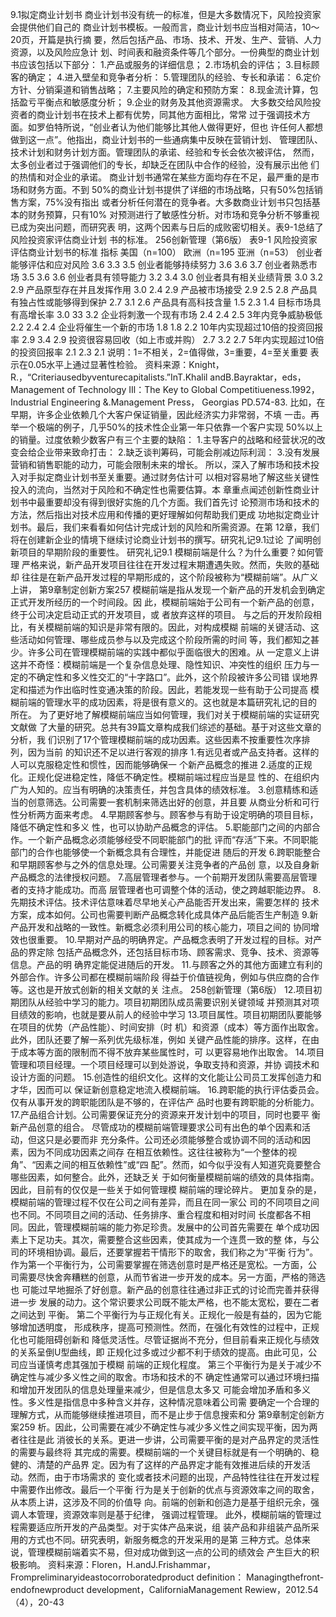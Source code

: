 9.1拟定商业计划书
商业计划书没有统一的标准，但是大多数情况下，风险投资家会提供他们自己的
商业计划书模板。一般而言，商业计划书应当相对简洁，10～20页，开篇是执行摘
要，然后包括产品、市场、技术、开发、生产、营销、人力资源，以及风险应急计
划、时间表和融资条件等几个部分。一份典型的商业计划书应该包括以下部分：
1.产品或服务的详细信息；
2.市场机会的评估；
3.目标顾客的确定；
4.进入壁垒和竞争者分析：
5.管理团队的经验、专长和承诺：
6.定价方针、分销渠道和销售战略；
7.主要风险的确定和预防方案：
8.现金流计算，包括盈亏平衡点和敏感度分析；
9.企业的财务及其他资源需求。
大多数交给风险投资者的商业计划书在技术上都有优势，同其他方面相比，常常
过于强调技术方面。如罗伯特所说，“创业者认为他们能够比其他人做得更好，但也
许任何人都想做到这一点”。他指出，商业计划书的一些通病集中反映在营销计划、
管理团队、技术计划和财务计划方面。管理团队的承诺、经验和专长会依次被评估，
然而，太多创业者过于强调他们的专长，却缺乏在团队中合作的经验，没有展示出他
们的热情和对企业的承诺。
商业计划书通常在某些方面均存在不足，最严重的是市场和财务方面。不到
50%的商业计划书提供了详细的市场战略，只有50%包括销售方案，75%没有指出
或者分析任何潜在的竞争者。大多数商业计划书只包括基本的财务预算，只有10%
对预测进行了敏感性分析。对市场和竞争分析不够重视已成为突出问题，而研究表
明，这两个因素与日后的成败密切相关。表9-1总结了风险投资家评估商业计划
书的标准。
256创新管理（第6版）
表9-1
风险投资家评估商业计划书的标准
指标
美国（n=100）
欧洲（n=195
亚洲（n=53）
创业者能够评估和应对风险
3.6
3.3
3.5
创业者能够持续努力
3.6
3.6
3.7
创业者熟悉市场
3.5
3.6
3.6
创业者具有领导能力
3.2
3.4
3.0
创业者具有相关业绩背景
3.0
3.2
2.9
产品原型存在并且发挥作用
3.0
2.4
2.9
产品被市场接受
2.9
2.5
2.8
产品具有独占性或能够得到保护
2.7
3.1
2.6
产品具有高科技含量
1.5
2.3
1.4
目标市场具有高增长率
3.0
33
3.2
企业将刺激一个现有市场
2.4
2.4
2.5
3年内竞争威胁极低
2.2
2.4
2.4
企业将催生一个新的市场
1.8
1.8
2.2
10年内实现超过10倍的投资回报率
2.9
3.4
2.9
投资很容易回收（如上市或并购）
2.7
3.2
2.7
5年内实现超过10倍的投资回报率
2.1
2.3
2.1
说明：1=不相关，2=值得做，3=重要，4=至关重要
表示在0.05水平上通过显著性检验。
资料来源：Knight，R.，“Criteriausedbyventurecapitalists.”InT.Khalil andB.Bayraktar，eds，Management
of Technology IIl：The Key to Global Competitiueness.1992，Industrial Engineering &.Management Press， Georgias
PD.574-83.
比如，在早期，许多企业依赖几个大客户保证销量，因此经济实力非常弱，不填
一击。再举一个极端的例子，几乎50%的技术性企业第一年只依靠一个客户实现
50%以上的销量。过度依赖少数客户有三个主要的缺陷：
1.主导客户的战略和经营状况的改变会给企业带来致命打击：
2.缺乏谈判筹码，可能会削减边际利润：
3.没有发展营销和销售职能的动力，可能会限制未来的增长。
所以，深入了解市场和技术投入对手拟定商业计划书至关重要。通过财务估计可
以相对容易地了解这些关键性投入的流向，当然对于风险和不确定性也需要估算。本
章重点闻述创新性商业计划书中最重要却没有得到很好实施的几个方面。我们首先讨
论预测市场和技术的方法，然后指出对技术应用和传播的更好理解如何帮助我们更成
功地拟定商业计划书。最后，我们来看看如何估计完成计划的风险和所需资源。在第
12章，我们将在创建新企业的情境下继续讨论商业计划书的撰写。研究礼记9.1过论
了闻明创新项目的早期阶段的重要性。
研究礼记9.1
模糊前端是什么？为什么重要？如何管理
严格来说，新产品开发项目往往在开发过程末期遭遇失败。然而，失败的基础却
往往是在新产品开发过程的早期形成的，这个阶段被称为“模糊前端”。从广义上讲，
第9章制定创新方案257
模糊前端是指从发现一个新产品的开发机会到确定正式开发所经历的一个时间段。因
此，模糊前端始于公司有一个新产品的创意，终于公司决定启动正式的开发项目，或
者放弃这样的项目。
与之后的开发阶段相比，有关模糊前端的知识是非常有限的。因此，对构成模糊
前端的关键活动、这些活动如何管理、哪些成员参与以及完成这个阶段所需的时间
等，我们都知之甚少。许多公司在管理模糊前端的实践中都似乎面临很大的困难。从
一定意义上讲这并不奇怪：模糊前端是一个复杂信息处理、隐性知识、冲突性的组织
压力与一定的不确定性和多义性交汇的“十字路口”。此外，这个阶段被许多公司错
误地界定和描述为作出临时性变通决策的阶段。因此，若能发现一些有助于公司提高
模糊前端的管理水平的成功因素，将是很有意义的。这也就是本篇研究礼记的目的
所在。
为了更好地了解模糊前端应当如何管理，我们对关于模糊前端的实证研究文献做
了大量的研究。总共有39篇文章构成我们综述的基础。基于对这些文章的分析，我
们识别了17个管理模糊前端的成功因素。这些因素不按重要性次序排列，因为当前
的知识还不足以进行客观的排序
1.有远见者或产品支持者。这样的人可以克服稳定性和惯性，因而能够确保一
个新产品概念的推进
2.适度的正规化。正规化促进稳定性，降低不确定性。模糊前端过程应当是显
性的、在组织内广为人知的。应当有明确的决策责任，并包含具体的绩效标准。
3.创意精练和适当的创意筛选。公司需要一套机制来筛选出好的创意，并且要
从商业分析和可行性分析两方面来考虑。
4.早期顾客参与。顾客参与有助于设定明确的项目目标，降低不确定性和多义
性，也可以协助产品概念的评估。
5.职能部门之间的内部合作。一个新产品概念必须能够经受不同职能部门的批
评而“存活”下来。不同职能部门的合作也能够使一个新概念具有合理性，并能促进
随后的开发
6.跨职能整合和早期顾客参与之外的信息处理。公司需要关注竞争者的产品创
意，以及自身新产品概念的法律授权问题。
7.高层管理者参与。一个前期开发团队需要高层管理者的支持才能成功。而高
层管理者也可调整个体的活动，使之跨越职能边界。
8.先期技术评估。技术评估意味着尽早地关心产品能否开发出来，需要怎样的
技术方案，成本如何。公司也需要判断产品概念转化成具体产品后能否生产制造
9.新产品开发和战略的一致性。新概念必须利用公司的核心能力，项目之间的
协同增效也很重要。
10.早期对产品的明确界定。产品概念表明了开发过程的目标。对产品的界定除
包括产品概念外，还包括目标市场、顾客需求、竞争、技术、资源等信息。产品的明
确界定能促进随后的开发。
11.与顾客之外的其他方面建立有利的外部合作。许多公司都在模糊前端阶段
得益于价值链视角，例如与供应商的合作等。这也是开放式创新的相关文献的关
注点。
258创新管理（第6版）
12.项目初期团队从经验中学习的能力。项目初期团队成员需要识别关键领域
并预测其对项目绩效的影响，也就是要从前人的经验中学习
13.项目属性。项目初期团队要能够在项目的优势（产品性能）、时间安排（时
机）和资源（成本）等方面作出取舍。此外，团队还要了解一系列优先级标准，例如
关键产品性能的排序。这样，在由于成本等方面的限制而不得不放弃某些属性时，可
以更容易地作出取舍。
14.项目管理和项目经理。一个项目经理可以到处游说，争取支持和资源，并协
调技术和设计方面的问题。
15.创造性的组织文化。这样的文化能让公司员工发挥创造力和才华，因而可以
保证新创意稳定地流入模糊前端。
16.跨职能的执行评估委员会。仅有从事开发的跨职能团队是不够的，在评估产
品时也要有跨职能的分析能力。
17.产品组合计划。公司需要保证充分的资源来开发计划中的项目，同时也要平
衡新产品创意的组合。
尽管成功的模糊前端管理要求公司有出色的单个因素和活动，但这只是必要而非
充分条件。公司还必须能够整合或协调不同的活动和因素，因为不同成功因素之间存
在相互依赖性。这往往被称为“一个整体的视角”、“因素之间的相互依赖性”或“四
配”。然而，如今似乎没有人知道究竟要整合哪些因素，如何整合。此外，还缺乏关
于如何衡量模糊前端的绩效的具体指南。因此，目前有的仅仅是一些关于如何管理模
糊前端的理论碎片。
更加复杂的是，模糊前端的管理过程不仅在公司之间有差异，而且在同一家公
司的不同项目之间也不同。不同项目之间的活动、任务排序、重合程度和相对时间
长度都各不相同。因此，管理模糊前端的能力弥足珍贵。发展中的公司首先需要在
单个成功因素上下足功夫。其次，需要整合这些因素，使其成为一个连贯一致的整
体，与公司的环境相协调。最后，还要掌握若干情形下的取舍，我们称之为“平衡
行为”。
作为第一个平衡行为，公司需要掌握在筛选创意时是严格还是宽松。一方面，公
司需要尽快舍奔糟糕的创意，从而节省进一步开发的成本。另一方面，严格的筛选也
可能过早地掘杀了好创意。新产品的创意往往通过非正式的讨论而完善并获得进一步
发展的动力。这个常识要求公司既不能太严格，也不能太宽松，要在二者之间达到
平衡。
第二个平衡行为与正规化有关。正规化一般是有益的，因为它能够增加透明度，
形成秩序，提高可预测性。然而，在强化有效性的过程中，正规化也可能阻碍创新和
降低灵活性。尽管证据尚不充分，但目前看来正规化与绩效的关系呈倒U型曲线，即
正规化过多或过少都不利于绩效的提高。由此可见，公司应当谨慎考虑其强加于模糊
前端的正规化程度。
第三个平衡行为是关于减少不确定性与减少多义性之间的取舍。市场和技术的不
确定性通常可以通过环境扫描和增加开发团队的信息处理量来减少，但是信息太多又
可能会增加矛盾和多义性。多义性是指信息中多种含义并存，这种情况意味着公司需
要确定一个合理的理解方式，从而能够继续推进项目，而不是止步于信息搜索和分
第9章制定创新方案259
析。因此，公司需要在减少不确定性与减少多义性之间实现平衡，因为两者往往是此
消彼长的关系。更进一步讲，公司需要平衡的是对产品界定的灵活性的需要与最终将
其完成的需要。模糊前端的一个关键目标就是有一个明确的、稳健的、清楚的产品界
定。因为有了这样的产品界定才能有效推进后续的开发活动。然而，由于市场需求的
变化或者技术问题的出现，产品特性往往在开发过程中需要作出修改。最后一个平衡
行为是关于创新的优点与资源效率之间的取舍，从本质上讲，这涉及不同的价值导
向。前端的创新和创造力是基于组织元余，强调人本管理，资源效率则是基于纪律，
强调过程管理。
此外，模糊前端的管理过程需要适应所开发的产品类型。对于实体产品来说，组
装产品和非组装产品所采用的方式也不同。研究表明，新服务概念的开发采用的是第
三种方式。总体来说，管理模糊前端着实不易，但对成功做到这一点的公司的绩效会
产生巨大的积极影响。
资料来源：Floren，H.andJ.Frishammar，Frompreliminaryideastocorroboratedproduct definition：
Managingthefront-endofnewproduct development，CaliforniaManagement Rewiew，2012.54（4），20-43
